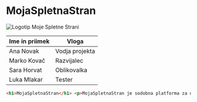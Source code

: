 # MojaSpletnaStran

![Logotip Moje Spletne Strani](https://www.mulc.si/cropped-logo-mulc-spletna-stran-1-jpg/)


| Ime in priimek      | Vloga              |
|----------------------|--------------------|
| Ana Novak            | Vodja projekta     |
| Marko Kovač          | Razvijalec         |
| Sara Horvat          | Oblikovalka        |
| Luka Mlakar          | Tester             |


```html
<h1>MojaSpletnaStran</h1> <p>MojaSpletnaStran je sodobna platforma za deljenje znanja in povezovanje uporabnikov s skupnimi interesi.</p>`
